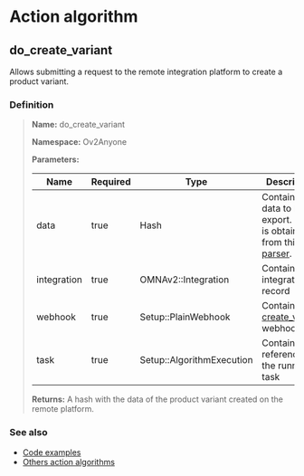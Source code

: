 # Action algorithm

## do_create_variant

Allows submitting a request to the remote integration platform to create a product variant.
    
### Definition

> **Name:** do_create_variant
> 
> **Namespace:** Ov2Anyone
>
> **Parameters:**
> 
> | Name | Required | Type | Description |
> | ---- | -------- | ---- | ----------- |
> | data | true | Hash | Contains the data to be export. This is obtained from this [parser](../parser-algorithms/parse_from_integration_db_2_api_request_variant.md). |
> | integration | true | OMNAv2::Integration | Contains integration record |
> | webhook | true | Setup::PlainWebhook | Contains the [create_variant](../webhooks/overview?id=create_variant) webhook |
> | task | true | Setup::AlgorithmExecution | Contains a reference to the running task |
>
> **Returns:** A hash with the data of the product variant created on the remote platform.

### See also
* [Code examples](https://cenit.io/algorithm?f[name][40703][o]=is&f[name][40703][v]=do_create_variant&f[namespace][40840][o]=starts_with&f[namespace][40840][v]=Ov2)
* [Others action algorithms](overview?id=do_create_variant)